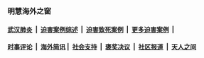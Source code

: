 
### 明慧海外之窗

####  [武汉肺炎](indexes/365.md?t=06302100) &nbsp;|&nbsp;  [迫害案例综述](indexes/328.md?t=06302100) &nbsp;|&nbsp; [迫害致死案例](indexes/277.md?t=06302100)  &nbsp;|&nbsp; [更多迫害案例](indexes/81.md?t=06302100)  &nbsp;|&nbsp; 
####  [时事评论](indexes/19.md?t=06302100) &nbsp;|&nbsp; [海外简讯](indexes/245.md?t=06302100)&nbsp;|&nbsp;  [社会支持](indexes/140.md?t=06302100) &nbsp;|&nbsp; [褒奖决议](indexes/282.md?t=06302100) &nbsp;|&nbsp; [社区报道](indexes/91.md?t=06302100)  &nbsp;|&nbsp; [天人之间](indexes/78.md?t=06302100) 

